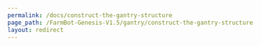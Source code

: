 ```yaml
---
permalink: /docs/construct-the-gantry-structure
page_path: /FarmBot-Genesis-V1.5/gantry/construct-the-gantry-structure
layout: redirect
---
```

